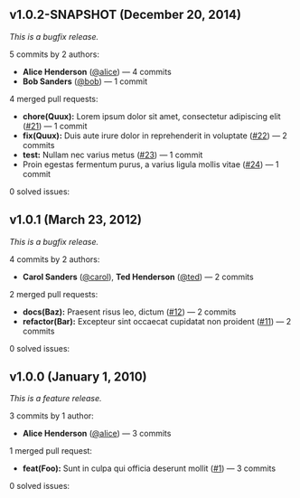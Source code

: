 ## v1.0.2-SNAPSHOT (December 20, 2014)

_This is a bugfix release._

5 commits by 2 authors:
- **Alice Henderson** ([@alice]()) &mdash; 4 commits
- **Bob Sanders** ([@bob]()) &mdash; 1 commit

4 merged pull requests:
- **chore(Quux):** Lorem ipsum dolor sit amet, consectetur adipiscing elit ([#21]()) &mdash; 1 commit
- **fix(Quux):** Duis aute irure dolor in reprehenderit in voluptate ([#22]()) &mdash; 2 commits
- **test:** Nullam nec varius metus ([#23]()) &mdash; 1 commit
- Proin egestas fermentum purus, a varius ligula mollis vitae ([#24]()) &mdash; 1 commit

0 solved issues:

## v1.0.1 (March 23, 2012)

_This is a bugfix release._

4 commits by 2 authors:
- **Carol Sanders** ([@carol]()), **Ted Henderson** ([@ted]()) &mdash; 2 commits

2 merged pull requests:
- **docs(Baz):** Praesent risus leo, dictum ([#12]()) &mdash; 2 commits
- **refactor(Bar):** Excepteur sint occaecat cupidatat non proident ([#11]()) &mdash; 2 commits

0 solved issues:

## v1.0.0 (January 1, 2010)

_This is a feature release._

3 commits by 1 author:
- **Alice Henderson** ([@alice]()) &mdash; 3 commits

1 merged pull request:
- **feat(Foo):** Sunt in culpa qui officia deserunt mollit ([#1]()) &mdash; 3 commits

0 solved issues:
